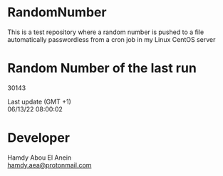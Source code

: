 # RandomNumber    
This is a test repository where a random number is pushed to a file automatically passwordless from a cron job in my Linux CentOS server    
# Random Number of the last run   
30143
      
Last update (GMT +1)    
06/13/22 08:00:02
# Developer    
Hamdy Abou El Anein   
hamdy.aea@protonmail.com
